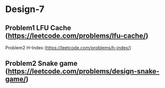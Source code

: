 # Design-7

## Problem1 LFU Cache (https://leetcode.com/problems/lfu-cache/)

Problem2 H-Index (https://leetcode.com/problems/h-index/)

## Problem2 Snake game (https://leetcode.com/problems/design-snake-game/)